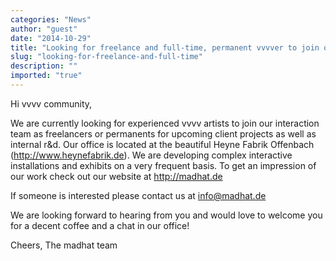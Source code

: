 ```yaml
---
categories: "News"
author: "guest"
date: "2014-10-29"
title: "Looking for freelance and full-time, permanent vvvver to join our interaction team"
slug: "looking-for-freelance-and-full-time"
description: ""
imported: "true"
---
```



Hi vvvv community,

We are currently looking for experienced vvvv artists to join our interaction team as freelancers or permanents for upcoming client projects as well as internal r&d. Our office is located at the beautiful Heyne Fabrik Offenbach (http://www.heynefabrik.de). We are developing complex interactive installations and exhibits on a very frequent basis. To get an impression of our work check out our website at http://madhat.de

If someone is interested please contact us at info@madhat.de 

We are looking forward to hearing from you and would love to welcome you for a decent coffee and a chat in our office!

Cheers,
The madhat team